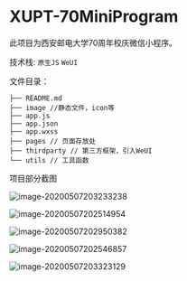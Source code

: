 # XUPT-70MiniProgram
此项目为西安邮电大学70周年校庆微信小程序。

技术栈: `原生JS` `WeUI` 

文件目录：

```
├── README.md
├── image //静态文件，icon等
├── app.js
├── app.json
├── app.wxss
├── pages // 页面存放处
├── thirdparty // 第三方框架，引入WeUI
└── utils // 工具函数
```

项目部分截图

![image-20200507203233238](https://i.loli.net/2020/05/07/NgaAQ9oMUPV27dG.png)

![image-20200507202514954](https://i.loli.net/2020/05/07/nTNDRVwCY2i3ks8.png)

![image-20200507202950382](https://i.loli.net/2020/05/07/WwtI96dNYbmLiQr.png)



![image-20200507202546857](https://i.loli.net/2020/05/07/Rv5rZqYMDC82JHG.png)

![image-20200507203323129](https://i.loli.net/2020/05/07/GsgqBvlXAn5QU23.png)

